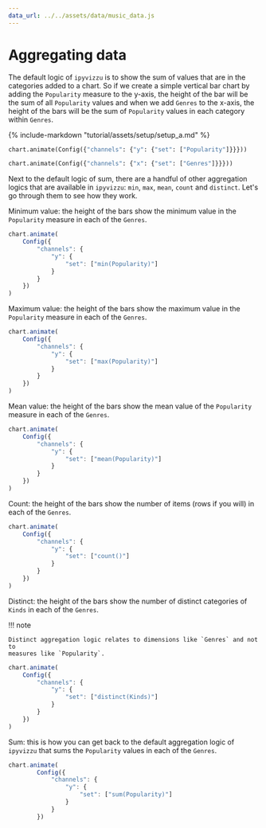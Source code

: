 ```yaml
---
data_url: ../../assets/data/music_data.js
---
```


# Aggregating data

The default logic of `ipyvizzu` is to show the sum of values that are in the
categories added to a chart. So if we create a simple vertical bar chart by
adding the `Popularity` measure to the y-axis, the height of the bar will be the
sum of all `Popularity` values and when we add `Genres` to the x-axis, the
height of the bars will be the sum of `Popularity` values in each category
within `Genres`.

<div id="tutorial_01"></div>

{% include-markdown "tutorial/assets/setup/setup_a.md" %}

```python
chart.animate(Config({"channels": {"y": {"set": ["Popularity"]}}}))

chart.animate(Config({"channels": {"x": {"set": ["Genres"]}}}))
```

Next to the default logic of sum, there are a handful of other aggregation
logics that are available in `ipyvizzu`: `min`, `max`, `mean`, `count` and
`distinct`. Let's go through them to see how they work.

Minimum value: the height of the bars show the minimum value in the `Popularity`
measure in each of the `Genres`.

<div id="tutorial_02"></div>

```javascript
chart.animate(
    Config({
        "channels": {
            "y": {
                "set": ["min(Popularity)"]
            }
        }
    })
)
```

Maximum value: the height of the bars show the maximum value in the `Popularity`
measure in each of the `Genres`.

<div id="tutorial_03"></div>

```javascript
chart.animate(
    Config({
        "channels": {
            "y": {
                "set": ["max(Popularity)"]
            }
        }
    })
)
```

Mean value: the height of the bars show the mean value of the `Popularity`
measure in each of the `Genres`.

<div id="tutorial_04"></div>

```javascript
chart.animate(
    Config({
        "channels": {
            "y": {
                "set": ["mean(Popularity)"]
            }
        }
    })
)
```

Count: the height of the bars show the number of items (rows if you will) in
each of the `Genres`.

<div id="tutorial_05"></div>

```javascript
chart.animate(
    Config({
        "channels": {
            "y": {
                "set": ["count()"]
            }
        }
    })
)
```

Distinct: the height of the bars show the number of distinct categories of
`Kinds` in each of the `Genres`.

!!! note

    Distinct aggregation logic relates to dimensions like `Genres` and not to
    measures like `Popularity`.

<div id="tutorial_06"></div>

```javascript
chart.animate(
    Config({
        "channels": {
            "y": {
                "set": ["distinct(Kinds)"]
            }
        }
    })
)
```

Sum: this is how you can get back to the default aggregation logic of `ipyvizzu`
that sums the `Popularity` values in each of the `Genres`.

<div id="tutorial_07"></div>

```javascript
chart.animate(
        Config({
            "channels": {
                "y": {
                    "set": ["sum(Popularity)"]
                }
            }
        })
```

<script src="../aggregating_data.js"></script>
